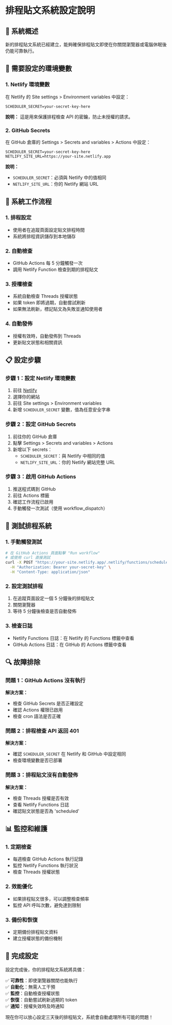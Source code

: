 # 排程貼文系統設定說明

## 🎯 系統概述

新的排程貼文系統已經建立，能夠確保排程貼文即使在你關閉瀏覽器或電腦休眠後仍能可靠執行。

## 🔧 需要設定的環境變數

### 1. Netlify 環境變數

在 Netlify 的 Site settings > Environment variables 中設定：

```
SCHEDULER_SECRET=your-secret-key-here
```

**說明：** 這是用來保護排程檢查 API 的密鑰，防止未授權的請求。

### 2. GitHub Secrets

在 GitHub 倉庫的 Settings > Secrets and variables > Actions 中設定：

```
SCHEDULER_SECRET=your-secret-key-here
NETLIFY_SITE_URL=https://your-site.netlify.app
```

**說明：**
- `SCHEDULER_SECRET`：必須與 Netlify 中的值相同
- `NETLIFY_SITE_URL`：你的 Netlify 網站 URL

## 🚀 系統工作流程

### 1. 排程設定
- 使用者在追蹤頁面設定貼文排程時間
- 系統將排程資訊儲存到本地儲存

### 2. 自動檢查
- GitHub Actions 每 5 分鐘觸發一次
- 調用 Netlify Function 檢查到期的排程貼文

### 3. 授權檢查
- 系統自動檢查 Threads 授權狀態
- 如果 token 即將過期，自動嘗試刷新
- 如果無法刷新，標記貼文為失敗並通知使用者

### 4. 自動發佈
- 授權有效時，自動發佈到 Threads
- 更新貼文狀態和相關資訊

## 📋 設定步驟

### 步驟 1：設定 Netlify 環境變數
1. 前往 [Netlify](https://netlify.com)
2. 選擇你的網站
3. 前往 Site settings > Environment variables
4. 新增 `SCHEDULER_SECRET` 變數，值為任意安全字串

### 步驟 2：設定 GitHub Secrets
1. 前往你的 GitHub 倉庫
2. 點擊 Settings > Secrets and variables > Actions
3. 新增以下 secrets：
   - `SCHEDULER_SECRET`：與 Netlify 中相同的值
   - `NETLIFY_SITE_URL`：你的 Netlify 網站完整 URL

### 步驟 3：啟用 GitHub Actions
1. 推送程式碼到 GitHub
2. 前往 Actions 標籤
3. 確認工作流程已啟用
4. 手動觸發一次測試（使用 workflow_dispatch）

## 🧪 測試排程系統

### 1. 手動觸發測試
```bash
# 在 GitHub Actions 頁面點擊 "Run workflow"
# 或使用 curl 直接測試
curl -X POST "https://your-site.netlify.app/.netlify/functions/scheduled-posts-checker" \
  -H "Authorization: Bearer your-secret-key" \
  -H "Content-Type: application/json"
```

### 2. 設定測試排程
1. 在追蹤頁面設定一個 5 分鐘後的排程貼文
2. 關閉瀏覽器
3. 等待 5 分鐘後檢查是否自動發佈

### 3. 檢查日誌
- Netlify Functions 日誌：在 Netlify 的 Functions 標籤中查看
- GitHub Actions 日誌：在 GitHub 的 Actions 標籤中查看

## 🔍 故障排除

### 問題 1：GitHub Actions 沒有執行
**解決方案：**
- 檢查 GitHub Secrets 是否正確設定
- 確認 Actions 權限已啟用
- 檢查 cron 語法是否正確

### 問題 2：排程檢查 API 返回 401
**解決方案：**
- 確認 `SCHEDULER_SECRET` 在 Netlify 和 GitHub 中設定相同
- 檢查環境變數是否已部署

### 問題 3：排程貼文沒有自動發佈
**解決方案：**
- 檢查 Threads 授權是否有效
- 查看 Netlify Functions 日誌
- 確認貼文狀態是否為 'scheduled'

## 📊 監控和維護

### 1. 定期檢查
- 每週檢查 GitHub Actions 執行記錄
- 監控 Netlify Functions 執行狀況
- 檢查 Threads 授權狀態

### 2. 效能優化
- 如果排程貼文很多，可以調整檢查頻率
- 監控 API 呼叫次數，避免達到限制

### 3. 備份和恢復
- 定期備份排程貼文資料
- 建立授權狀態的備份機制

## 🎉 完成設定

設定完成後，你的排程貼文系統將具備：

✅ **可靠性**：即使瀏覽器關閉也能執行  
✅ **自動化**：無需人工干預  
✅ **監控**：自動檢查授權狀態  
✅ **恢復**：自動嘗試刷新過期的 token  
✅ **通知**：授權失效時及時通知  

現在你可以放心設定三天後的排程貼文，系統會自動處理所有可能的問題！
